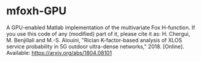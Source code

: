 # mfoxh-GPU
A GPU-enabled Matlab implementation of the multivariate Fox H-function.
If you use this code of any (modified) part of it, please cite it as:
H. Chergui, M. Benjillali and M.-S. Alouini, "Rician K-factor-based analysis of XLOS service probability in 5G outdoor ultra-dense
networks," 2018. [Online]. Available: https://arxiv.org/abs/1804.08101
